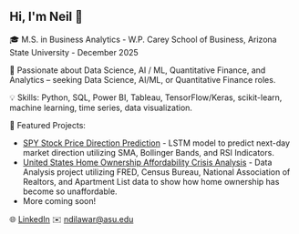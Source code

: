 ## Hi, I'm Neil 👋

<!--
**dilawarineil1/dilawarineil1** is a ✨ _special_ ✨ repository because its `README.md` (this file) appears on your GitHub profile. -->

🎓 M.S. in Business Analytics - W.P. Carey School of Business, Arizona State University - December 2025

💼 Passionate about Data Science, AI / ML, Quantitative Finance, and Analytics – seeking Data Science, AI/ML, or Quantitative Finance roles.

💡 Skills: Python, SQL, Power BI, Tableau, TensorFlow/Keras, scikit-learn, machine learning, time series, data visualization.

🚀 Featured Projects:
- [SPY Stock Price Direction Prediction](https://github.com/dilawarineil1/SPY-LSTM-Direction-Prediction) - LSTM model to predict next-day market direction utilizing SMA, Bollinger Bands, and RSI Indicators.
- [United States Home Ownership Affordability Crisis Analysis](https://github.com/dilawarineil1/US-Home-Ownership-Affordability-Crisis-Analysis) - Data Analysis project utilizing FRED, Census Bureau, National Association of Realtors, and Apartment List data to show how home ownership has become so unaffordable.
- More coming soon!

🌐 [LinkedIn](https://www.linkedin.com/in/ndilawari/)
✉️ <ndilawar@asu.edu>
